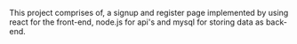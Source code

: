 This project comprises of, a signup and register page implemented by using react for the front-end, node.js for api's and mysql for storing data as back-end.
